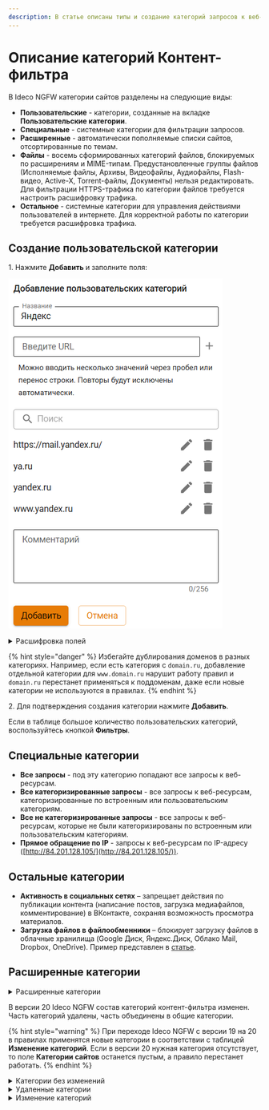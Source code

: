 ```yaml
---
description: В статье описаны типы и создание категорий запросов к веб-ресурсам.
---
```


# Описание категорий Контент-фильтра

В Ideco NGFW категории сайтов разделены на следующие виды:

* **Пользовательские** - категории, созданные на вкладке **Пользовательские категории**.
* **Специальные** - системные категории для фильтрации запросов.
* **Расширенные** - автоматически пополняемые списки сайтов, отсортированные по темам.
* **Файлы** - восемь сформированных категорий файлов, блокируемых по расширениям и MIME-типам. Предустановленные группы файлов (Исполняемые файлы, Архивы, Видеофайлы, Аудиофайлы, Flash-видео, Active-X, Torrent-файлы, Документы) нельзя редактировать. Для фильтрации HTTPS-трафика по категории файлов требуется настроить расшифровку трафика.
* **Остальное** - системные категории для управления действиями пользователей в интернете. Для корректной работы по категории требуется расшифровка трафика.

## Создание пользовательской категории

1\. Нажмите **Добавить** и заполните поля:

![](/.gitbook/assets/content-filter16.png)

<details>

<summary>Расшифровка полей</summary>

* **Название** - название пользовательской категории, которое будет использоваться при настройке правила **Контент-фильтра**.
* **Введите URL** - адрес сайта/страницы или доменное имя (одно или несколько значений через пробел). Используйте следующие маски:
  * `1.1.1.1` - любой IP-адрес;
  * `test.ru`;
  * `www.test.ru`;
  * `http://www.test.ru/` или `https://www.test.ru/`;
  * `https://www.test.ru:8080`;
  * `https://xn--41a.xn-p1acf/` - punycode.
  * `*.test.ru` - для всех доменов третьего и выше уровней. **Важно:** такая маска не включает домен второго уровня test.ru, чтобы его включить достаточно указать домен test.ru (все его поддомены также попадут под это правило).

{% hint style="info" %}
Если URL или домен содержит специальные символы (。или •), оставьте их в исходном виде. Адрес будет автоматически закодирован в формат punycode.
{% endhint %}

* **Поиск** - поле поиска добавленных URL.
* **Комментарий** - можно заполнить или оставить пустым.

</details>

{% hint style="danger" %}
Избегайте дублирования доменов в разных категориях. Например, если есть категория с `domain.ru`, добавление отдельной категории для `www.domain.ru` нарушит работу правил и `domain.ru` перестанет применяться к поддоменам, даже если новые категории не используются в правилах.
{% endhint %}

2\. Для подтверждения создания категории нажмите **Добавить**.

Если в таблице большое количество пользовательских категорий, воспользуйтесь кнопкой **Фильтры**.

## Специальные категории

* **Все запросы** - под эту категорию попадают все запросы к веб-ресурсам.
* **Все категоризированные запросы** - все запросы к веб-ресурсам, категоризированные по встроенным или пользовательским категориям.
* **Все не категоризированные запросы** - все запросы к веб-ресурсам, которые не были категоризированы по встроенным или пользовательским категориям.
* **Прямое обращение по IP** - запросы к веб-ресурсам по IP-адресу ([http://84.201.128.105/](http://84.201.128.105/)).

## Остальные категории

* **Активность в социальных сетях** – запрещает действия по публикации контента (написание постов, загрузка медиафайлов, комментирование) в ВКонтакте, сохраняя возможность просмотра материалов.
* **Загрузка файлов в файлообменники** – блокирует загрузку файлов в облачные хранилища (Google Диск, Яндекс.Диск, Облако Mail, Dropbox, OneDrive). Пример представлен в [статье](/settings/access-rules/content-filter/rules.md#blokirovka-zagruzki-failov-v-failoobmenniki).

## Расширенные категории

<details>
<summary>Расширенные категории</summary>

Для обновления расширенных категорий включите опцию **Расширенная база категорий** на вкладке **Настройки**.

| **Категория** | **Описание** |
|---|---|
|Сети зараженных устройств и управляющие серверы | Интернет-серверы, использующиеся для управления ботнетами|
|Content Delivery Networks | CDN-серверы, на которых кешируется часть контента или страница целиком|
|Автомобили и транспорт | Сайты о транспортных средствах, включая продажу, продвижение, обсуждение, ресурсы производителей и онлайн-магазины|
|Агрессия, расизм, терроризм | Веб-сайты, предоставляющие информацию о том, как совершить незаконную деятельность, такую как кража, убийство, создание бомбы, вскрытие замка и т. д. Веб-сайты, содержащие призывы к сомнительным действиям, таким как насилие и агрессия. Веб-сайты, призывающие к экстремизму, дискриминации по половому, расовому, религиозному и другим признакам|
|Алкоголь и табак | Веб-сайты, призывающие к употреблению алкоголя (или оправдывающие его употребление), а также сайты, осуществляющие продажу алкогольной продукции, включая пиво, вина и т. д. Веб-сайты, призывающие к употреблению табачной продукции (сигареты, сигары, трубки и т. д.)|
|Аниме | Веб-сайты, на которых размещены мультипликационные ТВ-шоу, фильмы, комиксы|
|Астрология | Веб-сайты об астрологии, гороскопах, а также предсказаниях по звездам или знаку зодиака|
|Бизнес, экономика, маркетинг | Веб-сайты о бизнесе и услугах. В эту категорию включены ресурсы, которые не подлежат более точному категорированию, чем бизнес и услуги. Сайты об управлении запасами, включая транспортировку, склад, дистрибуцию, хранение, выполнение и доставку заказов. Веб-сайты, посвященные науке, искусству и бизнесу, связанному с сельским хозяйством (производство зерновых культур, подъем домашнего скота, продуктов, услуг и т. д.).|
|Блоги и персональные сайты | Персональные страницы, включая блоги и другие средства обмена новостями, мнениями и информацией об авторе, а также домашние и семейные страницы|
|Веб-почта | Службы, предоставляющие пользователям веб-доступ к почтовым ящикам. Как правило, речь идет о бесплатных ящиках|
|Войска и вооружения | Веб-сайты об оружии и силовых структурах. Веб-сайты, спонсируемые вооруженными силами и иными государственными военными учреждениями|
|Вредоносное ПО | Веб-сайты, которые были скомпрометированы злоумышленниками и выглядят как официальные ресурсы, но на самом деле содержат вредоносный код. Сайты, идентифицированные как шпионские, пересылающие информацию о посетителях по специальному адресу. Сайты, на которых размещены вирусы, эксплоиты и другое вредоносное ПО. Сайты с ПО, пересылающим информацию на центральный сервер, включая шпионское ПО и клавиатурные шпионы|
|Грубость, матершина, непристойность | Сайты с непристойными, бранными словами|
|Дом, семья, хобби | Веб-сайты, которые раскрывают вопросы о семейных отношениях и обустройства дома, включая информацию о воспитании, внутреннем украшении, озеленении, уборке, семье и т. д. Сайты, содержащие информацию, продукты и услуги для домашних животных. Веб-сайты, содержащие информацию о различных ремеслах и хобби, таких как вышивание, коллекционирование, авиамоделирование и т. д.|
|Досуг и развлечения | Сайты, позволяющие пользователям отправлять и принимать открытки. Сайты о еде: от ресторанов и кафе до рецептов и советов по готовке. Веб-сайты, посвященные онлайн-тотализаторам, соревнованиям, распродажам и лотереям, которые создаются для изучения потребительских предпочтений, а также могут использоваться в качестве элемента различной маркетинговой деятельности. Веб-сайты, предлагающие приобретение скидочных купонов (купонаторы). Веб-сайты, посвященные моде и красоте, включая сайты, связанные с модой и содержащие информацию об одежде, ювелирных украшениях, косметике и парфюме. Сайты, посвященные паркам и иным зонам, предназначенным для оздоровительных активностей, таких как плавание, скейтбординг, альпинизм и т. д. Веб-сайты, посвященные новостям о знаменитостях, телешоу, фильмах и шоу-бизнесе в целом. Веб-сайты, посвященные фитнесу и другим оздоровительным активностям|
|Здоровье и здравоохранение | Веб-страницы, на которых обсуждаются аборты с медицинской, юридической, исторической и других точек зрения. Веб-сайты, одобряющие применение абортов. Веб-сайты, осуждающие применение абортов. Сайты о домах престарелых и тематические сообщества, включая уход за больными и хосписную помощь. Веб-сайты, посвященные личному здоровью, медицинским услугам, медицинскому оборудованию, процедурам, психическому здоровью, больницам и клиникам. Сайты с информацией о здоровом питании, похудении, диетах, программах похудения и пищевой аллергии. Сайты, содержащие сведения о витаминах и других веществах нерегулируемого оборота. Сайты, предлагающие информацию и помощь при алкогольной, наркотической, игровой зависимостях, а также расстройствах пищевого поведения (анорексия и пр.). Веб-сайты, содержащие информацию о лекарственных препаратах (включая легальные наркотические вещества), а также их применении|
|Знакомства | Веб-сайты, посвященные знакомствам, браку и т. д.|
|ИИ Чат-боты | Программы, которые имитируют человеческое общение через текстовые или голосовые сообщения|
|Интернет-библиотеки | Сайты, на которых представлена литература, включая беллетристику и документальные романы, стихи и биографии|
|Интернет-магазины | Интернет-магазины и иные сайты, предлагающие совершить онлайн-покупки|
|Искусство | Категория не содержит адресов и будет удалена в будущем|
 Казино, лотереи, тотализаторы | Сайты казино и прочих игровых систем|
|Компьютерные игры | Веб-сайты, посвященные компьютерным играм, а также сайты с онлайн-играми|
|Компьютеры и Интернет | Сайты, предлагающие услуги веб-хостинга, блог-хостинга, интернет-провайдеры и телекоммуникационные компании. Веб-сайты, позволяющие совершать звонки через web или сайты программных продуктов, которые предназначены для совершения звонков через интернет. Веб-сайты организаций, предоставляющих услуги в сфере информационной безопасности. Сайты производителей мобильных телефонов, включая сайты, осуществляющие продажу мобильных телефонов и аксессуаров к ним. Сайты о компьютерном оборудовании, ПО, периферии, сетях данных, электронике, а также ресурсы производителей соответствующих товаров и услуг. Сайты, предоставляющие удаленный доступ к частным компьютерам и сетям, ресурсам интернета (файлам и веб-приложениям)|
|Наркотики | Сайты, на которых представлена информация о марихуане, ее выращивании или курении, включая сайты, посвященные легальному использованию марихуаны, например, в медицине. Веб-сайты, призывающие к употреблению наркотических веществ, включая неправильное употребление лекарственных препаратов|
|Наука и технологии | Веб-сайты, посвященные строительству, проектированию зданий и сооружений, архитектуре, а также организациям или услугам, связанным с дизайном, строительством и строительным проектированием. Веб-сайты, посвященные исследованиям в области генетики, а также сайты исследовательских институтов и организаций, работающих в сфере биотехнологий. Сайты, посвященные бизнесу, связанному с промышленным производством. Веб-сайты, посвященные веб-дизайну, стандартизации в интернете (например, RFC), спецификациям протоколов, новостям и другим широким обсуждениям технологий|
|Недвижимость | Веб-сайты, посвященные вопросам, связанным с недвижимостью (приобретение, продажа, аренда и т. д.)|
|Неизвестные сайты | Сайты с нераспознаваемым контентом, что не позволяет их категоризировать. Веб-сайты, которые не могут быть однозначно отнесены ни к одной из категорий|
|Неиспользуемые домены | Веб-сайты, которые используются в качестве "заглушек" для приобретенных, но не используемых доменных имен. Сайты, перенаправляющие посетителя на другие ресурсы|
|Некоммерческие организации | Сайты с информацией о благотворительных учреждениях и других некоммерческих филантропических организациях|
|Новости и СМИ | Новостные веб-ресурсы. Сайты газет, журналов, новостные ленты|
|Образование и учебные учреждения | Сайты и ресурсы сообществ, создающих информационные документы, доступные на редактирование всем участникам. Словари и переводчики с иностранных языков. Веб-сайты школ, университетов и иных образовательных учреждений. Веб-сайты, на которых размещены академические публикации, журналы, результаты исследований, учебные планы, а также онлайн-курсы, учебники и т. д.|
|Онлайн-реклама и баннеры | Веб-страницы, строго посвященные рекламе, баннерам или выскакивающим окнам с рекламой. Веб-сайты, рекламируемые с помощью спама|
|Плагиат и рефераты | Сайты с ответами к тестам, готовыми сочинениями, пошаговыми решениями задач и аналогичные ресурсы, которые могут использоваться для списывания|
|Платные сайты сотовых операторов | Сайты сотовых операторов, за доступ к которым взимается отдельная плата с абонента|
|Поисковые системы | Сайты и поисковые машины, используемые для поиска изображений и возвращающие результаты, содержащие миниатюры последних. Поисковые системы, осуществляющие поиск по веб-сайтам, новостным группам, картинкам и другому контенту|
|Политика, общество, закон | Сайты о законодательстве, политике, партиях, выборах, их результатах и мнениях|
|Порнография и секс | Сайты, содержащие изображения или видео с откровенной демонстрацией полового акта или обнаженного тела. Сайты, предлагающие продукты и услуги, связанные с сексом, но не содержащие обнаженной натуры и других откровенных изображений|
|Порталы | Сайты, относящиеся к продуктам и услугам, касающимся безопасности, за исключением компьютерной. Веб-сайты с продуктовыми списками и каталогами без возможности совершить онлайн-покупку. Сайты, призванные помочь покупателям сравнить магазины, продукты и цены, но не торгующие онлайн. Сайты брокерских компаний, осуществляющих онлайн-торговлю ценными бумагами и т. д. Сайты, посвященные программам для управления личной информацией, например, приложения для управления со списками задач, календарями, адресные книги и т. д. Веб-ресурсы, предоставляющие доступ к настраиваемым персональным порталам, включая "желтые страницы" и другие каталоги. Сайты, содержащие справочные материалы и наборы данных: атласы, словари, энциклопедии, переписи и т. п.|
|Правительство | Веб-сайты, посвященные государственным организациям, включая полицию, пожарные службы, избирательные комиссии, спонсируемые государством исследования и программы|
|Прокси и анонимайзеры | Веб-сайты, предназначенные для обхода сетевых фильтров. Такие ресурсы могут быть использованы сотрудниками компании с целью посещения запрещенных сайтов|
|Работа и найм | Веб-сайты, посвященные поиску работы, включая рекрутинговые агентства|
|Радио и музыка онлайн | Сайты-хранилища, вещающие музыку или другой аудио контент (может потребить всю доступную ширину канала компании). Веб-сайты, посвященные музыке. Интернет-радио, файлы в формате mp3, информация о музыкальных группах, клипы и т. д.|
|Религия и атеизм | Веб-сайты, ведущие антирелигиозную пропаганду или подвергающие сомнению религиозные, духовные, метафизические, или сверхъестественные воззрения. Сайты, посвященные религиям, не находящимся в мейнстриме или не входящим в ТОП-10 мировых религий (народные религии, мистика, культы и секты). Сайты об основных мировых религиях, а также общерелигиозной тематики и теологические|
|Сайты для взрослых | Веб-сайты, на которых обсуждаются вопросы, связанные с нетрадиционной сексуальной ориентацией. Материалы, неуместные для детей: безвкусные, жестокие (в том числе, по отношению к животным), туалетный юмор и т. п. Сайты с фотографиями и видеороликами, на которых изображены девушки в сексуальной провокационной одежде, например, в дамском белье. Сайты с обучающими материалами и клиническими пояснениями о сексе, безопасном сексе, беременности, родам и т. п., ориентированные на детей и подростков. Сайты, в содержании которых обязательно содержится материал, предназначенный только для взрослой аудитории. Там может быть затронута сексуальная тематика или не учебные материалы. Веб-сайты, содержащие материалы эротического характера (частичное или полное обнажение), исключая порнографические материалы|
|Сайты для детей | Сайты, предназначенные для маленьких детей (до 10 лет), включая игры и развлекательные страницы|
|Сексуальное насилие над детьми (Arachnid) | Веб-сайты с изображениями физического или сексуального насилия над детьми|
|Социальные сети | Сайты социальных сетей - сообществ, в которых люди "дружат" между собой. Социальные сети, а также веб-сайты различных онлайн-сообществ|
|Спорт | Сайты о соревновательных видах спорта, где люди или команды состязаются в атлетических (например, футбол) и прочих (бильярд) дисциплинах. Сайты о любительской охоте на живых животных. Сайты, посвященные тренировкам и соревнованиям по боевым искусствам: бокс, борьба, фехтование и т. п.|
|Торговля и покупки | Веб-сайты, посвященные продажам товаров и услуг через объявления, онлайн-аукционы или через другие нетрадиционные каналы. Сайты производителей игрушек, а также маркетинговые ресурсы и онлайн-магазины игрушек. Сайты, содержащие изображения людей в купальных костюмах. Изображения самих костюмов не попадают в эту категорию. Сайты рекламных и маркетинговых агентств, кроме баннерных сетей. Веб-сайты, которые включают информацию о производителях мебели, розничных магазинах по продаже мебели, столов, стульев, кабинетов и т. д. Веб-сайты, посвященные промышленным торговым группам, лоббистам, союзам, профессиональным организациям и другим ассоциациям, включая сообщества единомышленников|
|Торренты и P2P-сети | Сайты пиринговых сетей. Сайты, размещающие торрент-файлы, позволяющие загрузить потенциально большие файлы по P2P-сетям. Сайты файлообменников|
|Туризм | Веб-сайты, посвященные культурным заведениям, таким как театры, кинотеатры, ночные клубы, фестивали и т. д. Сайты гостиниц, туристических агентств и операторов|
|Файловые архивы | Веб-сайты с каталогами программного обеспечения, включая условно-бесплатное, бесплатное и свободно распространяемое программное обеспечение|
|Федеральный список Минюста | Федеральный список экстремистских материалов, составленный Министерством юстиции РФ|
|Фильмы и видео онлайн | Сайты-хранилища, вещающие видео, в том числе в браузере (может потребить всю доступную ширину канала компании). Сайты о телешоу и фильмах, включая обзоры, программы передач, сюжеты, обсуждения, трейлеры, маркетинг и т. п.|
|Финансы и финансовые учреждения | Веб-сайты банков и иных кредитных учреждений, включая сайты интернет-банков. В эту категорию не входят сайты организаций, предлагающих брокерские услуги. Сайты фондовых рынков. Сайты, содержащие информацию о финансовых котировках, а также инструменты финансового анализа и бюджетного планирования, такие как ипотечные калькуляторы, программное обеспечение для формирования налоговой отчетности и т. д. Веб-сайты, на страницах которых обсуждаются экономические вопросы, инвестиционные стратегии, пенсионное и налоговое планирование|
|Фишинг и поддельные сайты | Веб-сайты, используемые для мошенничества, также известны как фишинговые. Как правило, представляются официальными веб-страницами финансовых или иных учреждений с целью несанкционированного доступа к конфиденциальной информации, например, пин-кодам банковских карт|
|Форумы | Сайты социальных сетей, ориентированных на профессионалов и выстраивание деловых отношений. Сайты форумов, новостных групп, архивы списков рассылки, доски объявлений и аналогичные ресурсы сообществ |
|Фотогалереи | Сайты с архивами фотографий, фотостоки|
|Чаты и мессенджеры | Веб-сайты служб мгновенных сообщений, а также сайтов, призывающих поддерживать контакты с друзьями через сервисы обмена сообщениями. Сайты, предназначенные для обмена короткими текстовыми сообщениями (SMS) между веб-страницей и мобильным телефоном. Онлайн-чаты|
|Юмор | Веб-сайты, содержащие информацию юмористического характера, такую как комиксы, шутки, смешные картинки|

</details>

В версии 20 Ideco NGFW состав категорий контент-фильтра изменен. Часть категорий удалены, часть объединены в общие категории.

{% hint style="warning" %}
При переходе Ideco NGFW с версии 19 на 20 в правилах применятся новые категории в соответствии с таблицей **Изменение категорий**. Если в версии 20 нужная категория отсутствует, то поле **Категории сайтов** останется пустым, а правило перестанет работать.
{% endhint %}

<details>
<summary>Категории без изменений</summary>

* Войска и вооружения
* Знакомства
* ИИ Чат-боты
* Интернет-магазины
* Искусство
* Казино, лотереи, тотализаторы
* Компьютерные игры
* Наркотики
* Недвижимость
* Неизвестные сайты
* Некоммерческие организации
* Образование и учебные учреждения
* Онлайн-реклама и баннеры
* Платные сайты мобильных операторов
* Поисковые системы
* Правительство
* Сайты для детей
* Социальные сети
* Спорт
* Туризм
* Форумы
* Фотогалереи
* Юмор

</details>
<details>
<summary>Удаленные категории</summary>

* Взлом
* Высокий уровень риска
* Криминальные навыки/хакинг
* Оплата за серфинг
* Пиратство и хищение авторских прав
* Природа и ее сохранение
* Системы централизованной аутентификации
* Страхование
* Частные IP-адреса

</details>
<details>
<summary>Изменение категорий</summary>

| v19 | v20 |
|---|---|
| Web-почта | Веб-почта |
| Аборты | Здоровье и здравоохранение |
| Аборты - одобрение | Здоровье и здравоохранение |
| Аборты - осуждение | Здоровье и здравоохранение |
| Автомобили/Транспорт | Автомобили и транспорт |
| Алкоголь | Алкоголь и табак |
| Анонимайзеры | Прокси и анонимайзеры |
| Архитектура | Наука и технологии |
| Астрология и гороскопы | Астрология |
| Атеизм и агностицизм | Религия и атеизм |
| Аудио для прослушивания и скачивания | Радио и музыка онлайн |
| Аукционы и рынки | Торговля и покупки |
| Банки | Финансы и финансовые учреждения |
| Безопасность | Порталы |
| Бизнес и услуги (общая) | Бизнес, экономика, маркетинг |
| Бизнес/Сервисы | Бизнес, экономика, маркетинг |
| Биотехнологии | Наука и технологии |
| Благотворительные учреждения | Некоммерческие организации |
| Ботнеты | Сети зараженных устройств и управляющие серверы |
| Веб-хостинг, интернет-провайдеры и телекоммуникационные компании | Компьютеры и Интернет |
| Видео для прослушивания и скачивания | Фильмы и видео онлайн |
| Виртуальные открытки | Досуг и развлечения |
| Возможный риск | Неизвестные сайты |
| Вооруженные силы | Войска и вооружения |
| Геи, лесбиянки и бисексуалы | Сайты для взрослых |
| Готовые домашние задания | Плагиат и рефераты |
| Для взрослых | Сайты для взрослых |
| Дом, сад и семья | Дом, семья, хобби |
| Дом/Отдых | Дом, семья, хобби |
| Дома престарелых и уход за больными | Здоровье и здравоохранение |
| Домашние животные | Дом, семья, хобби |
| Доставка и логистика | Бизнес, экономика, маркетинг |
| Еда и рестораны | Досуг и развлечения |
| Законодательство и политика | Политика, общество, закон |
| Запаркованные | Неиспользуемые домены |
| Здоровье | Здоровье и здравоохранение |
| Здравоохранение и медицина | Здоровье и здравоохранение |
| Игрушки | Торговля и покупки |
| Изображения жестокого обращения с детьми | Сексуальное насилие над детьми (Arachnid) |
| Интернет и IP-телефония | Компьютеры и Интернет |
| Информационная безопасность | Компьютеры и Интернет |
| Каталоги | Порталы |
| Компьютеры и технологии | Компьютеры и Интернет |
| Конкурсы и опросы | Досуг и развлечения |
| Контент серверы | Content Delivery Networks |
| Криминальные навыки | Агрессия, расизм, терроризм |
| Купальные костюмы | Торговля и покупки |
| Купоны | Досуг и развлечения |
| Литература и книги | Интернет-библиотеки |
| Марихуана | Наркотики |
| Маркетинговые услуги | Торговля и покупки |
| Мгновенные сообщения | Чаты и мессенджеры |
| Мебель для дома и офиса | Торговля и покупки |
| Мобильные телефоны | Компьютеры и Интернет |
| Мода и красота | Досуг и развлечения |
| Музыка | Радио и музыка онлайн |
| Мультфильмы, аниме и комиксы | Аниме |
| Насилие | Агрессия, расизм, терроризм |
| Не для детского просмотра | Сайты для взрослых |
| Недоступные | Неизвестные сайты |
| Неизвестный уровень риска | Неизвестные сайты |
| Нераспознаваемый контент | Неизвестные сайты |
| Нетрадиционные религии и оккультные верования | Религия и атеизм |
| Новости | Новости и СМИ |
| Обзоры продукции и Сравнение цен | Порталы |
| Оборудование, ПО, электроника | Компьютеры и Интернет |
| Онлайн-офисы | Порталы |
| Онлайн-торговля акциями | Финансы и финансовые учреждения |
| Онлайн-управление информацией | Порталы |
| Откровенные изображения | Сайты для взрослых |
| Парки, зоны отдыха и спортивные залы | Досуг и развлечения |
| Переадресация | Запаркованные домены |
| Переводчики | Образование и учебные учреждения |
| Персональные страницы | Блоги и персональные сайты |
| Персональные страницы и блоги | Блоги и персональные сайты |
| Пиринговые сети | Торренты и P2P-сети |
| Питание и диеты | Здоровье и здравоохранение |
| Пищевые добавки и витамины | Здоровье и здравоохранение |
| Поиск работы | Работа и найм |
| Поисковики изображений | Поисковые системы |
| Политика и закон | Политика, общество, закон |
| Порнография | Порнография и секс |
| Порнография/секс | Порнография и секс |
| Порталы | Порталы |
| Производство | Наука и технологии |
| Профессиональные сообщества | Форумы |
| Развлекательные места и события | Туризм |
| Развлекательные новости и сайты про знаменитостей | Досуг и развлечения |
| Развлечения и видео | Категория разделена на две: Фильмы и видео онлайн; Досуг и развлечения |
| Разное | Неизвестные сайты |
| Религии | Религия и атеизм |
| Рестораны | Торговля и покупки |
| Сайты сообществ | Форумы |
| Самопомощь и зависимости | Здоровье и здравоохранение |
| Секс и Эротика | Порнография и секс |
| Сексуальное воспитание и образование | Сайты для взрослых |
| Сельское хозяйство | Бизнес, экономика, маркетинг |
| Сквернословие | Грубость, матершина, непристойность |
| Скомпрометированные | Вредоносное ПО |
| Сообщества лоббистов и торговые ассоциации | Торговля и покупки |
| Социальные сообщества | Социальные сети |
| Спам | Онлайн-реклама и баннеры |
| Список Минюста | Федеральный список Минюста |
| Спонсируемые государством | Правительство |
| Спорт и отдых | Спорт |
| Спортивная охота | Спорт |
| Спортивные соревнования | Спорт |
| Справочные материалы и карты | Порталы |
| Средний уровень риска | Неизвестные сайты |
| Табак | Алкоголь и табак |
| Тайный сбор информации | Вредоносное ПО |
| Текстовые сообщения | Чаты и мессенджеры |
| Телевидение и фильмы | Фильмы и видео онлайн |
| Технологии (в целом) | Наука и технологии |
| Только для взрослых (18+) | Сайты для взрослых |
| Торговля и покупки | Интернет-магазины |
| Торрент-трекеры | Торренты и P2P-сети |
| Транспортные средства | Автомобили и транспорт |
| Удаленный доступ | Компьютеры и Интернет |
| Учебные заведения | Образование и учебные учреждения |
| Учебные материалы и исследования | Образование и учебные учреждения |
| Файловые архивы | Категория разделена на две: Фотогалереи; Компьютеры и Интернет |
| Файловые хранилища | Файловые архивы |
| Файлообменники | Торренты и P2P-сети |
| Фармацевтика | Здоровье и здравоохранение |
| Финансовые инструменты и котировки | Финансы и финансовые учреждения |
| Финансы | Финансы и финансовые учреждения |
| Финансы (в целом) | Финансы и финансовые учреждения |
| Фитнес и Отдых | Досуг и развлечения |
| Фишинг/мошенничество | Фишинг и поддельные сайты |
| Хобби и Досуг | Дом, семья, хобби |
| Центры распространения вредоносного ПО | Вредоносное ПО |
| Центры управления и контроля | Сети зараженных устройств и управляющие серверы |
| Чаты | Чаты и мессенджеры |
| Чаты/Мессенджеры | Чаты и мессенджеры |
| Шпионские и опасные сайты | Вредоносное ПО |
| Шпионское и сомнительное ПО | Вредоносное ПО |
| Экстремизм | Агрессия, расизм, терроризм |
| Эротика | Сайты для взрослых |

</details>


